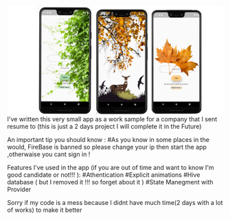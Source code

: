 
![alt text](https://github.com/abolfazl2643/FlutterTestProject/blob/master/images/Untitled-1.jpg?raw=true)
I've written this very small app as a work sample for a company that I sent resume to (this is just a 2 days project I will complete it in the Future)

An important tip you should know :
#As you know in some places in the would, FireBase is banned so please change your ip then start the app ,otherwaise you cant sign in  ! 

Features I've used in the app (if you are out of time and want to know I'm good candidate or not!!! ):
#Athentication
#Explicit animations
#Hive database ( but I removed it !!! so forget about it )
#State Manegment with Provider

Sorry if my code is a mess because I didnt have much time(2 days with a lot of works) to make it better 


